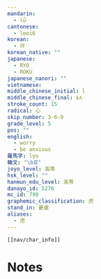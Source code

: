```yaml
---
mandarin:
  - lǜ
cantonese:
  - leoi6
korean:
  - 려
korean_native: ""
japanese:
  - RYO
  - ROKU
japanese_nanori: ""
vietnamese:
middle_chinese_initial: l
middle_chinese_final: ɨʌ
stroke_count: 15
radical: 心
skip_number: 3-6-9
grade_level: 5
pos: ""
english:
  - worry
  - be anxious
羅馬字: lyo
韓文: "\b료"
joyo_level: 高等
hsk_level: ""
hanmun_edu_level: 高等
danayo_id: 5276
mc_id: 798
graphemic_classification: 虎
stand_in: 憂慮
aliases:
  - 虑
---
```

```meta-bind-embed
[[nav/char_info]]
```

# Notes
